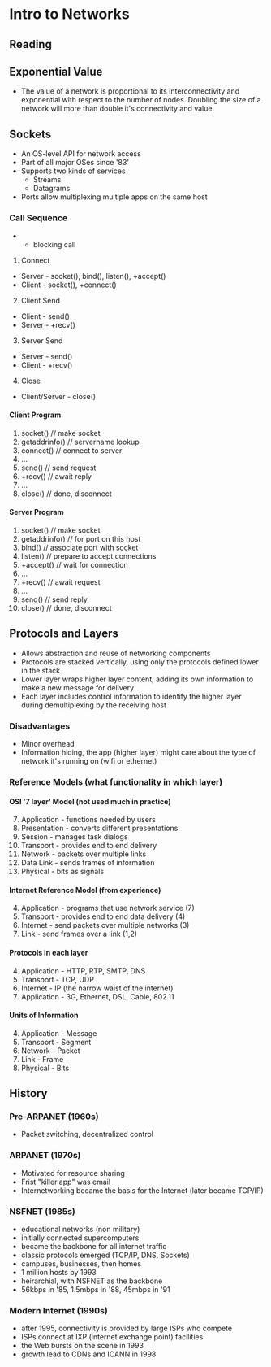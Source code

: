 # Intro to Networks

## Reading

## Exponential Value
- The value of a network is proportional to its interconnectivity and
  exponential with respect to the number of nodes. Doubling the size of a
  network will more than double it's connectivity and value.

## Sockets
- An OS-level API for network access
- Part of all major OSes since '83'
- Supports two kinds of services
  - Streams
  - Datagrams
- Ports allow multiplexing multiple apps on the same host

### Call Sequence
+ - blocking call

1. Connect
  * Server - socket(), bind(), listen(), +accept()
  * Client - socket(), +connect()
2. Client Send
  * Client - send()
  * Server - +recv()
3. Server Send
  * Server - send()
  * Client - +recv()
4. Close
  * Client/Server - close()

#### Client Program
1. socket()      // make socket
2. getaddrinfo() // servername lookup
3. connect()     // connect to server
4. ...
5. send()        // send request
6. +recv()        // await reply
7. ...
8. close()       // done, disconnect

#### Server Program
1. socket()      // make socket
2. getaddrinfo() // for port on this host
3. bind()        // associate port with socket
4. listen()      // prepare to accept connections
5. +accept()      // wait for connection
6. ...
7. +recv()        // await request
8. ...
9. send()        // send reply
10. close()       // done, disconnect

## Protocols and Layers
- Allows abstraction and reuse of networking components
- Protocols are stacked vertically, using only the protocols defined lower in
  the stack
- Lower layer wraps higher layer content, adding its own information to make a
  new message for delivery
- Each layer includes control information to identify the higher layer during
  demultiplexing by the receiving host

### Disadvantages
- Minor overhead
- Information hiding, the app (higher layer) might care about the type of
  network it's running on (wifi or ethernet) 

### Reference Models (what functionality in which layer)

#### OSI '7 layer' Model (not used much in practice)
7. Application  - functions needed by users
6. Presentation - converts different presentations
5. Session      - manages task dialogs
4. Transport    - provides end to end delivery
3. Network      - packets over multiple links
2. Data Link    - sends frames of information
1. Physical     - bits as signals

#### Internet Reference Model (from experience)
4. Application - programs that use network service (7)
3. Transport   - provides end to end data delivery (4)
2. Internet    - send packets over multiple networks (3)
1. Link        - send frames over a link (1,2)

#### Protocols in each layer
4. Application - HTTP, RTP, SMTP, DNS
3. Transport   - TCP, UDP
2. Internet    - IP (the narrow waist of the internet)
1. Application - 3G, Ethernet, DSL, Cable, 802.11

#### Units of Information
4. Application - Message
4. Transport   - Segment
3. Network     - Packet
2. Link        - Frame
1. Physical    - Bits

## History

### Pre-ARPANET (1960s)
- Packet switching, decentralized control

### ARPANET (1970s)
- Motivated for resource sharing
- Frist "killer app" was email
- Internetworking became the basis for the Internet (later became TCP/IP)

### NSFNET (1985s) 
- educational networks (non military)
- initially connected supercomputers
- became the backbone for all internet traffic
- classic protocols emerged (TCP/IP, DNS, Sockets)
- campuses, businesses, then homes
- 1 million hosts by 1993
- heirarchial, with NSFNET as the backbone
- 56kbps in '85, 1.5mbps in '88, 45mbps in '91

### Modern Internet (1990s) 
- after 1995, connectivity is provided by large ISPs who compete
- ISPs connect at IXP (internet exchange point) facilities
- the Web bursts on the scene in 1993
- growth lead to CDNs and ICANN in 1998



